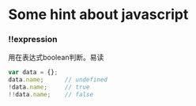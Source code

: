 # Some hint about javascript

### !!expression
用在表达式boolean判断。易读
```js
var data = {};
data.name;      // undefined
!data.name;     // true
!!data.name;    // false

```
